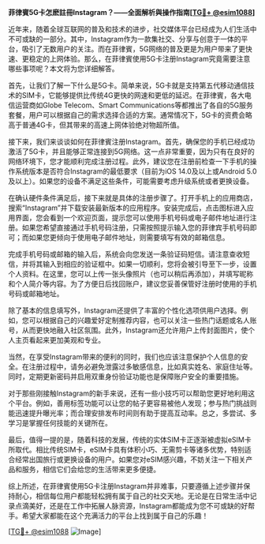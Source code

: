 **菲律賓5G卡怎麽註冊Instagram？——全面解析與操作指南[[TG💪+ @esim1088](https://t.me/s/esim1088)]**

近年来，随着全球互联网的普及和技术的进步，社交媒体平台已经成为人们生活中不可或缺的一部分。其中，Instagram作为一款集社交、分享与创意于一体的平台，吸引了无数用户的关注。而在菲律賓，5G网络的普及更是为用户带来了更快速、更稳定的上网体验。那么，在菲律賓使用5G卡注册Instagram究竟需要注意哪些事项呢？本文将为您详细解答。

首先，让我们了解一下什么是5G卡。简单来说，5G卡就是支持第五代移动通信技术的SIM卡，它能够提供比传统4G更快的网速和更低的延迟。在菲律賓，各大电信运营商如Globe Telecom、Smart Communications等都推出了各自的5G服务套餐，用户可以根据自己的需求选择合适的方案。通常情况下，5G卡的资费会略高于普通4G卡，但其带来的高速上网体验绝对物超所值。

接下来，我们来谈谈如何在菲律賓注册Instagram。首先，确保您的手机已经成功激活了5G卡，并且能够正常连接到5G网络。这一点非常重要，因为只有在良好的网络环境下，您才能顺利完成注册过程。此外，建议您在注册前检查一下手机的操作系统版本是否符合Instagram的最低要求（目前为iOS 14.0及以上或Android 5.0及以上）。如果您的设备不满足这些条件，可能需要考虑升级系统或者更换设备。

在确认硬件条件满足后，接下来就是具体的注册步骤了。打开手机上的应用商店，搜索“Instagram”并下载安装最新版本的应用程序。安装完成后，点击图标进入应用界面，您会看到一个欢迎页面，提示您可以使用手机号码或电子邮件地址进行注册。如果您希望直接通过手机号码注册，只需按照提示输入您的菲律宾手机号码即可；而如果您更倾向于使用电子邮件地址，则需要填写有效的邮箱信息。

完成手机号码或邮箱的输入后，系统会向您发送一条验证码短信。请注意查收短信，并将其输入到相应的验证框中。如果一切顺利，您将会被引导至下一步，设置个人资料。在这里，您可以上传一张头像照片（也可以稍后再添加），并填写昵称和个人简介等内容。为了方便日后找回账户，建议您妥善保管好注册时使用的手机号码或邮箱地址。

除了基本的信息填写外，Instagram还提供了丰富的个性化选项供用户选择。例如，您可以根据自己的兴趣爱好定制推荐内容，也可以关注一些热门话题或名人账号，从而更快地融入社区氛围。此外，Instagram还允许用户上传封面图片，使个人主页看起来更加美观和专业。

当然，在享受Instagram带来的便利的同时，我们也应该注意保护个人信息的安全。在注册过程中，请务必避免泄露过多敏感信息，比如真实姓名、家庭住址等。同时，定期更新密码并启用双重身份验证功能也是保障账户安全的重要措施。

对于那些刚接触Instagram的新手来说，还有一些小技巧可以帮助您更好地利用这个平台。例如，善用标签功能可以让您的帖子更容易被他人发现；参与热门挑战则能迅速提升曝光率；而合理安排发布时间则有助于提高互动率。总之，多尝试、多学习是掌握任何技能的关键所在。

最后，值得一提的是，随着科技的发展，传统的实体SIM卡正逐渐被虚拟eSIM卡所取代。相比传统SIM卡，eSIM卡具有体积小巧、无需剪卡等诸多优势，特别适合经常出国旅行或更换设备的用户。如果您对eSIM感兴趣，不妨关注一下相关产品和服务，相信它们会给您的生活带来更多便捷。

综上所述，在菲律賓使用5G卡注册Instagram并非难事，只要遵循上述步骤并保持耐心，相信每位用户都能轻松拥有属于自己的社交天地。无论是在日常生活中记录点滴美好，还是在工作中拓展人脉资源，Instagram都能成为您不可或缺的好帮手。希望大家都能在这个充满活力的平台上找到属于自己的乐趣！

[[TG💪+ @esim1088](https://t.me/s/esim1088) ![Image](https://i.postimg.cc/4NQfJmqS/Snipaste-2025-05-13-00-14-12.png)]